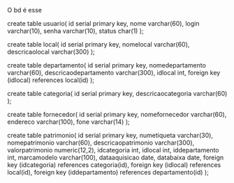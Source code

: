 O bd é esse

create table usuario(
	id serial primary key,
	nome varchar(60),
	login varchar(10),
	senha varchar(10),
	status char(1)
);

create table local(
	id serial primary key,
	nomelocal varchar(60),
	descricaolocal varchar(300)
);

create table departamento(
	id serial primary key,
	nomedepartamento varchar(60),
	descricaodepartamento varchar(300),
	idlocal int,
	foreign key (idlocal) references local(id)
);

create table categoria(
	id serial primary key,
	descricaocategoria varchar(60)
);

create table fornecedor(
	id serial primary key,
	nomefornecedor varchar(60),
	endereco varchar(100),
	fone varchar(14)
);

create table patrimonio(
	id serial primary key,
	numetiqueta varchar(30),
	nomepatrimonio varchar(60),
	descricaopatrimonio varchar(300),
	valorpatrimonio numeric(12,2),
	idcategoria int,
	idlocal int,
	iddepartamento int,
	marcamodelo varchar(100),
	dataaquisicao date,
	databaixa date,
	foreign key (idcategoria) references categoria(id),
	foreign key (idlocal) references local(id),
	foreign key (iddepartamento) references departamento(id)
);

